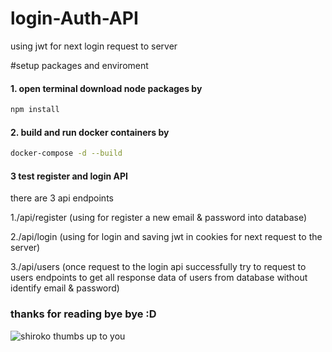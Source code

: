 # login-Auth-API
using jwt for next login request to server

#setup packages and enviroment

#### 1. open terminal download node packages by 
```bash
npm install
```

#### 2. build and run docker containers by
```bash
docker-compose -d --build
```

#### 3 test register and login API 


there are 3 api endpoints 

1./api/register (using for register a new email & password into database)

2./api/login (using for login and saving jwt in cookies for next request to the server)

3./api/users (once request to the login api successfully try to request to users endpoints to get all response data of users from database without identify email & password)

### thanks for reading bye bye :D

![shiroko thumbs up to you](https://i.pinimg.com/736x/2b/e5/5d/2be55d4152851b28d31b29c8725c2d90.jpg)
